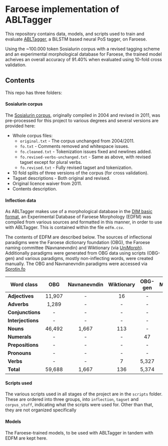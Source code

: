 
# Faroese implementation of ABLTagger

This repository contains data, models, and scripts used to train and evaluate [ABLTagger](https://github.com/steinst/ABLTagger), a BiLSTM based neural PoS tagger, on Faroese. 

Using the ~100.000 token Sosialurin corpus with a revised tagging scheme and an experimental morphological database for Faroese, the trained model acheives an overall accuracy of 91.40% when evaluated using 10-fold cross validation.


## Contents
This repo has three folders:
#### Sosialurin corpus

The [Sosialurin corpus](http://ark.axeltra.com/index.php?type=person|lng=en|id=18), originally compiled in 2004 and revised in 2011, was pre-processed for this project to various degrees and several versions are provided here:

- Whole corpus files:
  - `original.txt` - The corpus unchanged from 2004/2011.
  - `fo.txt` - Comments removed and whitespace issues.
  - `fo.cleaned.txt` - Tokenization issues fixed and newlines added.
  - `fo.revised-verbs-unchanged.txt` - Same as above, with revised tagset except for plural verbs.
  - `fo.revised.txt` - Fully revised tagset and tokenization.
- 10 fold splits of three versions of the corpus (for cross validation).
- Tagset descriptions - Both original and revised.
- Original licence waiver from 2011.
- Contents description.

#### Inflection data

As ABLTagger makes use of a morphological database in the [DIM basic format](https://bin.arnastofnun.is/DMII/LTdata/s-format/), an Experimental Database of Faroese Morphology (EDFM) was compiled from various sources and formatted in this manner, in order to use with ABLTagger. This is contained within the file `edfm.csv`.

The contents of EDFM are described below. The sources of inflectional paradigms were the Faroese dictionary foundation (OBG), the Faroese naming committee (Navnanevndin) and Wiktionary (via [UniMorph](https://unimorph.github.io/)). Additionally paradigms were generated from OBG data using scripts (OBG-gen) and various paradigms, mostly non-inflecting words, were created manually. The OBG and Navnanevndin paradigms were accessed via [Sprotin.fo](www.sprotin.fo)

| Word class | OBG | Navnanevndin | Wiktionary | OBG-gen | Manual | Total | 
|-------------------|:------:|:-----:|:---:|:-----:|:---:|:-------:|
| **Adjectives**    | 11,907 | -     | 16  | -     | -   | 11,923  |
| **Adverbs**       | 1,289  | -     | -   | -     | -   | 1,289   |
| **Conjunctions**  | -      | -     | -   | -     | 61  | 6       |
| **Interjections** | -      | -     | -   | -     | 115 | 115     |
| **Nouns**         | 46,492 | 1,667 | 113 | -     | -   | 48,272  |
| **Numerals**      | -      | -     | -   | 47    | 57  | 104     |
| **Prepositions**  | -      | -     | -   | -     | 62  | 62      |
| **Pronouns**      | -      | -     | -   | -     | 20  | 20      |
| **Verbs**         | -      | -     | 7   | 5,327 | -   | 5,334   |
| **Total**         | 59,688 | 1,667 | 136 | 5,374 | 315 | **67,180** | 

#### Scripts used

The various scripts used in all stages of the project are in the `scripts` folder. These are ordered into three groups, into `inflection`, `tagset` and `corpus_stuff`, indicating what the scripts were used for. Other than that, they are not organized specifically

#### Models

The Faroese-trained models, to be used with ABLTagger in tandem with EDFM are kept here.
